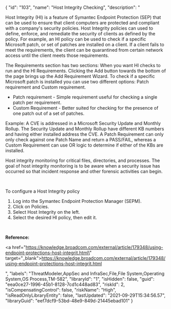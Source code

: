 {
  "id": "103",
  "name": "Host Integrity Checking",
  "description": "<p>Host Integrity (HI) is a feature of Symantec Endpoint Protection (SEP) that can be used to ensure that client computers are protected and compliant with a company's security policies.  Host Integrity policies can used to define, enforce, and remediate the security of clients as defined by the policy.  For example, an HI policy can be used to check if a specific Microsoft patch, or set of patches are installed on a client.  If a client fails to meet the requirements, the client can be quarantined from certain network access until the client meets those requirements.</p><p>The Requirements section has two sections: When you want HI checks to run and the HI Requirements.  Clicking the Add button towards the bottom of the page brings up the Add Requirement Wizard.  To check if a specific Microsoft patch is installed you can use two different options: Patch requirement and Custom requirement.</p><ul><li>Patch requirement - Simple requirement useful for checking a single patch per requirement. <br /></li><li>Custom Requirement - Better suited for checking for the presence of one patch out of a set of patches.  </li></ul><p>Example:  A CVE is addressed in a Microsoft Security Update and Monthly Rollup.  The Security Update and Monthly Rollup have different KB numbers and having either installed address the CVE.  A Patch Requirement can only only check against one Patch Name and return a PASS/FAIL, whereas a Custom Requirement can use OR logic to determine if either of the KBs are installed.</p><p>Host integrity monitoring for critical files, directories, and processes. The goal of host integrity monitoring is to be aware when a security issue has occurred so that incident response and other forensic activities can begin.</p><p><br /></p><p>To configure a Host Integrity policy</p><ol><li>Log into the Symantec Endpoint Protection Manager (SEPM).</li><li>Click on Policies.</li><li>Select Host Integrity on the left.</li><li>Select the desired HI policy, then edit it.</li></ol><p><br /></p><p><b>Reference:</b></p><p><a href=\"https://knowledge.broadcom.com/external/article/179348/using-endpoint-protections-host-integrit.html\" target=\"_blank\">https://knowledge.broadcom.com/external/article/179348/using-endpoint-protections-host-integrit.html</a></p>",
  "labels": "ThreatModeler,AppSec and InfraSec,File,File System,Operating System,OS Process,TM-582",
  "libraryId": "1",
  "isHidden": false,
  "guid": "eea0ce27-1996-45b1-8128-7cd1c448ad83",
  "riskId": 2,
  "isCompensatingControl": false,
  "riskName": "High",
  "isReadOnlyLibraryEntity": false,
  "lastUpdated": "2021-09-29T15:34:56.57",
  "libraryGuid": "eef7dcf9-53bd-48e9-849d-21445ebad101"
}